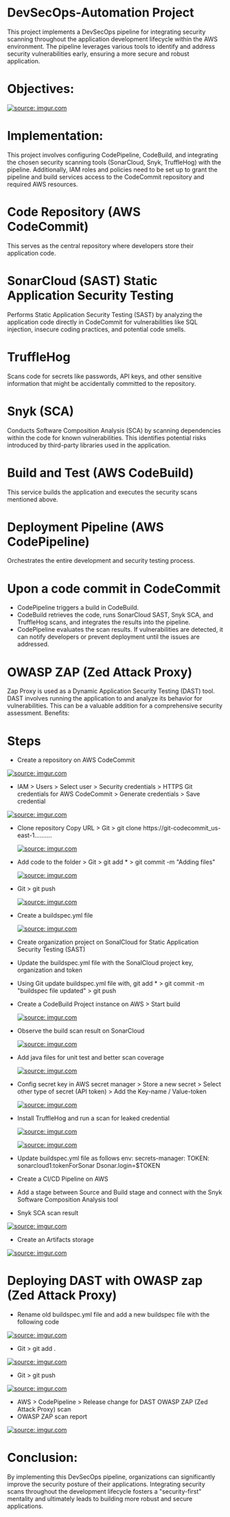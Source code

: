 # DevSecOps-Automation Project
This project implements a DevSecOps pipeline for integrating security scanning throughout the application development lifecycle within the AWS environment. The pipeline leverages various tools to identify and address security vulnerabilities early, ensuring a more secure and robust application.
# Objectives:
 <a href="https://imgur.com/9BxctDm"><img src="https://i.imgur.com//9BxctDm.png" title="source: imgur.com" /></a>
# Implementation:
This project involves configuring CodePipeline, CodeBuild, and integrating the chosen security scanning tools (SonarCloud, Snyk, TruffleHog) with the pipeline.  Additionally, IAM roles and policies need to be set up to grant the pipeline and build services access to the CodeCommit repository and required AWS resources.
# Code Repository (AWS CodeCommit) 
This serves as the central repository where developers store their application code.
# SonarCloud (SAST) Static Application Security Testing
Performs Static Application Security Testing (SAST) by analyzing the application code directly in CodeCommit for vulnerabilities like SQL injection, insecure coding practices, and potential code smells.
# TruffleHog
Scans code for secrets like passwords, API keys, and other sensitive information that might be accidentally committed to the repository.
# Snyk (SCA)
Conducts Software Composition Analysis (SCA) by scanning dependencies within the code for known vulnerabilities. This identifies potential risks introduced by third-party libraries used in the application.
# Build and Test (AWS CodeBuild)
This service builds the application and executes the security scans mentioned above.
# Deployment Pipeline (AWS CodePipeline)
Orchestrates the entire development and security testing process.
# Upon a code commit in CodeCommit
- CodePipeline triggers a build in CodeBuild.
- CodeBuild retrieves the code, runs SonarCloud SAST, Snyk SCA, and TruffleHog scans, and integrates the results into the pipeline.
- CodePipeline evaluates the scan results. If vulnerabilities are detected, it can notify developers or prevent deployment until the issues are addressed.
# OWASP ZAP (Zed Attack Proxy) 
Zap Proxy is used as a Dynamic Application Security Testing (DAST) tool. DAST involves running the application to and analyze its behavior for vulnerabilities. This can be a valuable addition for a comprehensive security assessment.
Benefits:
# Steps
- Create a repository on AWS CodeCommit

 <a href="https://imgur.com/xnG6YhB"><img src="https://i.imgur.com//xnG6YhB.png" title="source: imgur.com" /></a>
 
- IAM > Users > Select user > Security credentials > HTTPS Git credentials for AWS CodeCommit > Generate credentials > Save credential

 <a href="https://imgur.com/bVYfLZC"><img src="https://i.imgur.com//bVYfLZC.png" title="source: imgur.com" /></a>

- Clone repository Copy URL > Git > git clone https://git-codecommit_us-east-1..........

  <a href="https://imgur.com/FwqfVua"><img src="https://i.imgur.com//FwqfVua.png" title="source: imgur.com" /></a>
 
- Add code to the folder > Git > git add * > git commit -m "Adding files" 

  <a href="https://imgur.com/Vt4f07J"><img src="https://i.imgur.com//Vt4f07J.png" title="source: imgur.com" /></a>
  
- Git > git push
  
  <a href="https://imgur.com/48eqkT3"><img src="https://i.imgur.com//48eqkT3.png" title="source: imgur.com" /></a>

- Create a buildspec.yml file

  <a href="https://imgur.com/RCNLRxM"><img src="https://i.imgur.com//RCNLRxM.png" title="source: imgur.com" /></a>

- Create organization project on SonalCloud for Static Application Security Testing (SAST)
- Update the buildspec.yml file with the SonalCloud project key, organization and token
- Using Git update buildspec.yml file with, git add * > git commit -m "buildspec file updated" > git push
- Create a CodeBuild Project instance on AWS > Start build

  <a href="https://imgur.com/P70lP4J"><img src="https://i.imgur.com//P70lP4J.png" title="source: imgur.com" /></a>

- Observe the build scan result on SonarCloud

  <a href="https://imgur.com/oUTIEC7"><img src="https://i.imgur.com//oUTIEC7.png" title="source: imgur.com" /></a>

- Add java files for unit test and better scan coverage

  <a href="https://imgur.com/wlwvYtp"><img src="https://i.imgur.com//wlwvYtp.png" title="source: imgur.com" /></a>

- Config secret key in AWS secret manager > Store a new secret > Select other type of secret (API token) > Add the Key-name / Value-token

  <a href="https://imgur.com/DZ9F8H6"><img src="https://i.imgur.com//DZ9F8H6.png" title="source: imgur.com" /></a>

- Install TruffleHog and run a scan for leaked credential
 
  <a href="https://imgur.com/DZ9F8H6"><img src="https://i.imgur.com//DZ9F8H6.png" title="source: imgur.com" /></a>
  
  <a href="https://imgur.com/9AvgZEZ"><img src="https://i.imgur.com//9AvgZEZ.png" title="source: imgur.com" /></a>

- Update buildspec.yml file as follows 
    env:
    secrets-manager:
      TOKEN: sonarcloud1:tokenForSonar
      Dsonar.login=$TOKEN
 - Create a CI/CD Pipeline on AWS
 - Add a stage between Source and Build stage and connect with the Snyk Software Composition Analysis tool
 - Snyk SCA scan result

  <a href="https://imgur.com/bB69cqf"><img src="https://i.imgur.com//bB69cqf.png" title="source: imgur.com" /></a>

  - Create an Artifacts storage

  <a href="https://imgur.com/uRh3sUl"><img src="https://i.imgur.com//uRh3sUl.png" title="source: imgur.com" /></a>
  # Deploying DAST with OWASP zap (Zed Attack Proxy)
  
  - Rename old buildspec.yml file and add a new buildspec file with the following code

  <a href="https://imgur.com/k22fB0h"><img src="https://i.imgur.com//k22fB0h.png" title="source: imgur.com" /></a>

  - Git > git add .

   <a href="https://imgur.com/nzgJFoj"><img src="https://i.imgur.com//nzgJFoj.png" title="source: imgur.com" /></a>

   - Git > git push

   <a href="https://imgur.com/nJ58T4G"><img src="https://i.imgur.com//nJ58T4G.png" title="source: imgur.com" /></a>

   - AWS > CodePipeline > Release change for DAST OWASP ZAP (Zed Attack Proxy) scan
   - OWASP ZAP scan report

   <a href="https://imgur.com/J2FUngc"><img src="https://i.imgur.com//J2FUngc.png" title="source: imgur.com" /></a>
# Conclusion:

By implementing this DevSecOps pipeline, organizations can significantly improve the security posture of their applications. Integrating security scans throughout the development lifecycle fosters a "security-first" mentality and ultimately leads to building more robust and secure applications.



